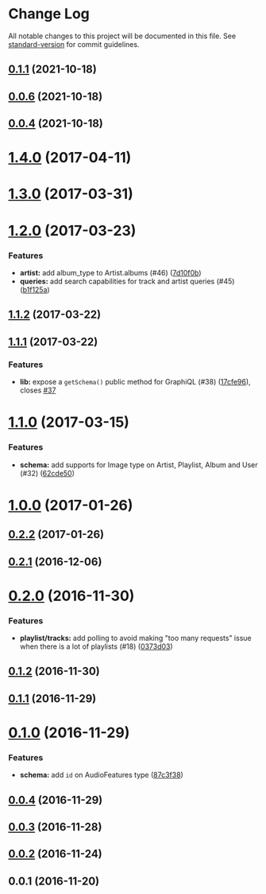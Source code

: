 # Change Log

All notable changes to this project will be documented in this file. See [standard-version](https://github.com/conventional-changelog/standard-version) for commit guidelines.

<a name="0.1.1"></a>
## [0.1.1](https://github.com/CameronRiu/spotify-graphql/compare/v0.0.6...v0.1.1) (2021-10-18)



<a name="0.0.6"></a>
## [0.0.6](https://github.com/CameronRiu/spotify-graphql/compare/v1.4.0...v0.0.6) (2021-10-18)



<a name="0.0.4"></a>
## [0.0.4](https://github.com/CameronRiu/spotify-graphql/compare/v1.4.0...v0.0.4) (2021-10-18)



<a name="1.4.0"></a>
# [1.4.0](http://thefrenchhouse/spotify-graphql/compare/v1.3.0...v1.4.0) (2017-04-11)



<a name="1.3.0"></a>
# [1.3.0](http://thefrenchhouse/spotify-graphql/compare/v1.2.0...v1.3.0) (2017-03-31)



<a name="1.2.0"></a>
# [1.2.0](http://thefrenchhouse/spotify-graphql/compare/v1.1.2...v1.2.0) (2017-03-23)


### Features

* **artist:** add album_type to Artist.albums (#46) ([7d10f0b](http://thefrenchhouse/spotify-graphql/commits/7d10f0b))
* **queries:** add search capabilities for track and artist queries (#45) ([b1f125a](http://thefrenchhouse/spotify-graphql/commits/b1f125a))



<a name="1.1.2"></a>
## [1.1.2](http://thefrenchhouse/spotify-graphql/compare/v1.1.1...v1.1.2) (2017-03-22)



<a name="1.1.1"></a>
## [1.1.1](http://thefrenchhouse/spotify-graphql/compare/v1.1.0...v1.1.1) (2017-03-22)


### Features

* **lib:** expose a `getSchema()` public method for GraphiQL (#38) ([17cfe96](http://thefrenchhouse/spotify-graphql/commits/17cfe96)), closes [#37](http://thefrenchhouse/spotify-graphql/issues/37)



<a name="1.1.0"></a>
# [1.1.0](http://thefrenchhouse/spotify-graphql/compare/v1.0.0...v1.1.0) (2017-03-15)


### Features

* **schema:** add supports for Image type on Artist, Playlist, Album and User (#32) ([62cde50](http://thefrenchhouse/spotify-graphql/commits/62cde50))



<a name="1.0.0"></a>
# [1.0.0](http://thefrenchhouse/spotify-graphql/compare/v0.2.2...v1.0.0) (2017-01-26)



<a name="0.2.2"></a>
## [0.2.2](http://thefrenchhouse/spotify-graphql/compare/v0.2.1...v0.2.2) (2017-01-26)



<a name="0.2.1"></a>
## [0.2.1](http://thefrenchhouse/spotify-graphql/compare/v0.2.0...v0.2.1) (2016-12-06)



<a name="0.2.0"></a>
# [0.2.0](http://thefrenchhouse/spotify-graphql/compare/v0.1.2...v0.2.0) (2016-11-30)


### Features

* **playlist/tracks:** add polling to avoid making "too many requests" issue when there is a lot of playlists (#18) ([0373d03](http://thefrenchhouse/spotify-graphql/commits/0373d03))



<a name="0.1.2"></a>
## [0.1.2](http://thefrenchhouse/spotify-graphql/compare/v0.1.1...v0.1.2) (2016-11-30)



<a name="0.1.1"></a>
## [0.1.1](http://thefrenchhouse/spotify-graphql/compare/v0.1.0...v0.1.1) (2016-11-29)



<a name="0.1.0"></a>
# [0.1.0](http://thefrenchhouse/spotify-graphql/compare/v0.0.4...v0.1.0) (2016-11-29)


### Features

* **schema:** add `id` on AudioFeatures type ([87c3f38](http://thefrenchhouse/spotify-graphql/commits/87c3f38))



<a name="0.0.4"></a>
## [0.0.4](http://thefrenchhouse/spotify-graphql/compare/v0.0.3...v0.0.4) (2016-11-29)



<a name="0.0.3"></a>
## [0.0.3](http://thefrenchhouse/spotify-graphql/compare/v0.0.2...v0.0.3) (2016-11-28)



<a name="0.0.2"></a>
## [0.0.2](http://thefrenchhouse/spotify-graphql/compare/v0.0.1...v0.0.2) (2016-11-24)



<a name="0.0.1"></a>
## 0.0.1 (2016-11-20)

